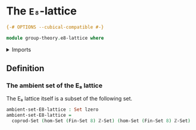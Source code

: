 # The `E₈`-lattice

```agda
{-# OPTIONS --cubical-compatible #-}

module group-theory.e8-lattice where
```

<details><summary>Imports</summary>

```agda
open import elementary-number-theory.integers

open import foundation.equality-coproduct-types
open import foundation.sets
open import foundation.universe-levels

open import univalent-combinatorics.standard-finite-types
```

</details>

## Definition

### The ambient set of the E₈ lattice

The E₈ lattice itself is a subset of the following set.

```agda
ambient-set-E8-lattice : Set lzero
ambient-set-E8-lattice =
  coprod-Set (hom-Set (Fin-Set 8) ℤ-Set) (hom-Set (Fin-Set 8) ℤ-Set)
```
